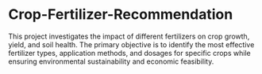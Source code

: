 # Crop-Fertilizer-Recommendation
This project investigates the impact of different fertilizers on crop growth, yield, and soil health. The primary objective is to identify the most effective fertilizer types, application methods, and dosages for specific crops while ensuring environmental sustainability and economic feasibility.
